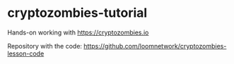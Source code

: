 # cryptozombies-tutorial
Hands-on working with https://cryptozombies.io

Repository with the code: https://github.com/loomnetwork/cryptozombies-lesson-code